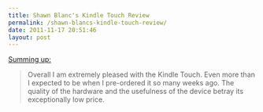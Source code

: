 ```yaml
---
title: Shawn Blanc's Kindle Touch Review
permalink: /shawn-blancs-kindle-touch-review/
date: 2011-11-17 20:51:46
layout: post
---
```


[Summing up:](http://shawnblanc.net/2011-11-kindle-touch-review/)

> Overall I am extremely pleased with the Kindle Touch. Even more than I expected to be when I pre-ordered it so many weeks ago. The quality of the hardware and the usefulness of the device betray its exceptionally low price.
